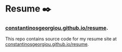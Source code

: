 # Resume :black_nib:
### [constantinosgeorgiou.github.io/resume](https://constantinosgeorgiou.github.io/resume).

This repo contains source code for my resume site at [constantinosgeorgiou.github.io/resume](https://constantinosgeorgiou.github.io/resume). 
